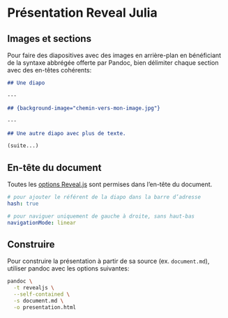 # Présentation Reveal Julia

## Images et sections

Pour faire des diapositives avec des images en arrière-plan en bénéficiant de la syntaxe abbrégée offerte par Pandoc, bien délimiter chaque section avec des en-têtes cohérents:

```markdown
## Une diapo

---

## {background-image="chemin-vers-mon-image.jpg"}

---

## Une autre diapo avec plus de texte.

(suite...)

```


## En-tête du document

Toutes les [options Reveal.js](https://revealjs.com/config/) sont permises dans l’en-tête du document.

```yaml
# pour ajouter le référent de la diapo dans la barre d’adresse
hash: true

# pour naviguer uniquement de gauche à droite, sans haut-bas
navigationMode: linear
```

## Construire

Pour construire la présentation à partir de sa source (ex. `document.md`), utiliser pandoc avec les options suivantes:

```bash
pandoc \
  -t revealjs \
  --self-contained \
  -s document.md \
  -o presentation.html
```

